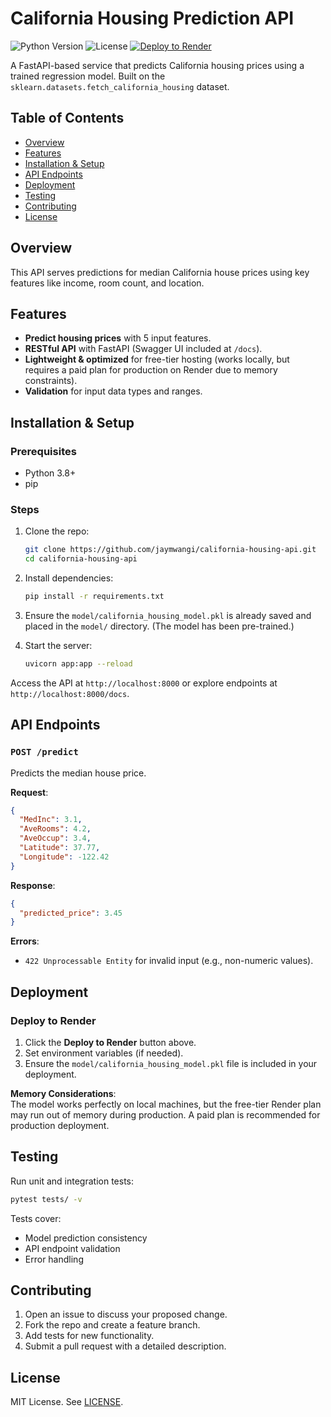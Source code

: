 # California Housing Prediction API

![Python Version](https://img.shields.io/badge/python-3.8%2B-blue) ![License](https://img.shields.io/github/license/jaymwangi/california-housing-api) [![Deploy to Render](https://render.com/images/deploy-to-render-button.svg)](https://render.com/deploy)

A FastAPI-based service that predicts California housing prices using a trained regression model. Built on the `sklearn.datasets.fetch_california_housing` dataset.

## Table of Contents
- [Overview](#overview)
- [Features](#features)
- [Installation & Setup](#installation-setup)
- [API Endpoints](#api-endpoints)
- [Deployment](#deployment)
- [Testing](#testing)
- [Contributing](#contributing)
- [License](#license)

## Overview
This API serves predictions for median California house prices using key features like income, room count, and location.

## Features
- **Predict housing prices** with 5 input features.
- **RESTful API** with FastAPI (Swagger UI included at `/docs`).
- **Lightweight & optimized** for free-tier hosting (works locally, but requires a paid plan for production on Render due to memory constraints).
- **Validation** for input data types and ranges.

## Installation & Setup

### Prerequisites
- Python 3.8+
- pip

### Steps
1. Clone the repo:
   ```bash
   git clone https://github.com/jaymwangi/california-housing-api.git
   cd california-housing-api
   ```

2. Install dependencies:
   ```bash
   pip install -r requirements.txt
   ```

3. Ensure the `model/california_housing_model.pkl` is already saved and placed in the `model/` directory. (The model has been pre-trained.)

4. Start the server:
   ```bash
   uvicorn app:app --reload
   ```

Access the API at `http://localhost:8000` or explore endpoints at `http://localhost:8000/docs`.

## API Endpoints

### `POST /predict`
Predicts the median house price.

**Request**:
```json
{
  "MedInc": 3.1,
  "AveRooms": 4.2,
  "AveOccup": 3.4,
  "Latitude": 37.77,
  "Longitude": -122.42
}
```

**Response**:
```json
{
  "predicted_price": 3.45
}
```

**Errors**:
- `422 Unprocessable Entity` for invalid input (e.g., non-numeric values).

## Deployment

### Deploy to Render
1. Click the **Deploy to Render** button above.
2. Set environment variables (if needed).
3. Ensure the `model/california_housing_model.pkl` file is included in your deployment.

**Memory Considerations**:  
The model works perfectly on local machines, but the free-tier Render plan may run out of memory during production. A paid plan is recommended for production deployment.

## Testing
Run unit and integration tests:
```bash
pytest tests/ -v
```

Tests cover:
- Model prediction consistency
- API endpoint validation
- Error handling

## Contributing
1. Open an issue to discuss your proposed change.
2. Fork the repo and create a feature branch.
3. Add tests for new functionality.
4. Submit a pull request with a detailed description.

## License
MIT License. See [LICENSE](LICENSE).
